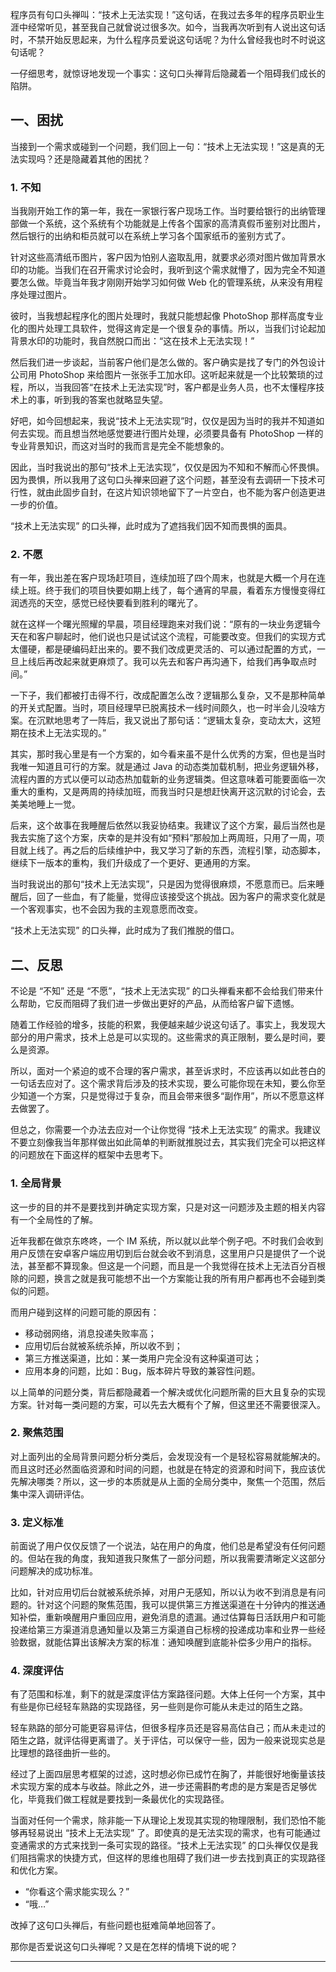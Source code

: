 程序员有句口头禅叫：“技术上无法实现！”这句话，在我过去多年的程序员职业生涯中经常听见，甚至我自己就曾说过很多次。如今，当我再次听到有人说出这句话时，不禁开始反思起来，为什么程序员爱说这句话呢？为什么曾经我也时不时说这句话呢？

一仔细思考，就惊讶地发现一个事实：这句口头禅背后隐藏着一个阻碍我们成长的陷阱。

## 一、困扰

当接到一个需求或碰到一个问题，我们回上一句：“技术上无法实现！”这是真的无法实现吗？还是隐藏着其他的困扰？

### 1\. 不知

当我刚开始工作的第一年，我在一家银行客户现场工作。当时要给银行的出纳管理部做一个系统，这个系统有个功能就是上传各个国家的高清真假币鉴别对比图片，然后银行的出纳和柜员就可以在系统上学习各个国家纸币的鉴别方式了。

针对这些高清纸币图片，客户因为怕别人盗取乱用，就要求必须对图片做加背景水印的功能。当我们在召开需求讨论会时，我听到这个需求就懵了，因为完全不知道要怎么做。毕竟当年我才刚刚开始学习如何做 Web 化的管理系统，从来没有用程序处理过图片。

彼时，当我想起程序化的图片处理时，我就只能想起像 PhotoShop 那样高度专业化的图片处理工具软件，觉得这肯定是一个很复杂的事情。所以，当我们讨论起加背景水印的功能时，我自然脱口而出：“这在技术上无法实现！”

然后我们进一步谈起，当前客户他们是怎么做的。客户确实是找了专门的外包设计公司用 PhotoShop 来给图片一张张手工加水印。这听起来就是一个比较繁琐的过程，所以，当我回答“在技术上无法实现”时，客户都是业务人员，也不太懂程序技术上的事，听到我的答案也就略显失望。

好吧，如今回想起来，我说“技术上无法实现”时，仅仅是因为当时的我并不知道如何去实现。而且想当然地感觉要进行图片处理，必须要具备有 PhotoShop 一样的专业背景知识，而这对当时的我而言是完全不能想象的。

因此，当时我说出的那句“技术上无法实现”，仅仅是因为不知和不解而心怀畏惧。因为畏惧，所以我用了这句口头禅来回避了这个问题，甚至没有去调研一下技术可行性，就由此固步自封，在这片知识领地留下了一片空白，也不能为客户创造更进一步的价值。

“技术上无法实现” 的口头禅，此时成为了遮挡我们因不知而畏惧的面具。

### 2\. 不愿

有一年，我出差在客户现场赶项目，连续加班了四个周末，也就是大概一个月在连续上班。终于我们的项目快要如期上线了，每个通宵的早晨，看着东方慢慢变得红润透亮的天空，感觉已经快要看到胜利的曙光了。

就在这样一个曙光照耀的早晨，项目经理跑来对我们说：“原有的一块业务逻辑今天在和客户聊起时，他们说也只是试试这个流程，可能要改变。但我们的实现方式太僵硬，都是硬编码赶出来的。要不我们改成更灵活的、可以通过配置的方式，一旦上线后再改起来就更麻烦了。我可以先去和客户再沟通下，给我们再争取点时间。”

一下子，我们都被打击得不行，改成配置怎么改？逻辑那么复杂，又不是那种简单的开关式配置。当时，项目经理早已脱离技术一线时间颇久，也一时半会儿没啥方案。在沉默地思考了一阵后，我又说出了那句话：“逻辑太复杂，变动太大，这短期在技术上无法实现的。”

其实，那时我心里是有一个方案的，如今看来虽不是什么优秀的方案，但也是当时我唯一知道且可行的方案。就是通过 Java 的动态类加载机制，把业务逻辑外移，流程内置的方式以便可以动态热加载新的业务逻辑类。但这意味着可能要面临一次重大的重构，又是两周的持续加班，而我当时只是想赶快离开这沉默的讨论会，去美美地睡上一觉。

后来，这个故事在我睡醒后依然以我妥协结束。我建议了这个方案，最后当然也是我去实施了这个方案，庆幸的是并没有如“预料”那般加上两周班，只用了一周，项目就上线了。再之后的后续维护中，我又学习了新的东西，流程引擎，动态脚本，继续下一版本的重构，我们升级成了一个更好、更通用的方案。

当时我说出的那句“技术上无法实现”，只是因为觉得很麻烦，不愿意而已。后来睡醒后，回了一些血，有了能量，觉得应该接受这个挑战。因为客户的需求变化就是一个客观事实，也不会因为我的主观意愿而改变。

“技术上无法实现” 的口头禅，此时成为了我们推脱的借口。

## 二、反思

不论是 “不知” 还是 “不愿”，“技术上无法实现” 的口头禅看来都不会给我们带来什么帮助，它反而阻碍了我们进一步做出更好的产品，从而给客户留下遗憾。

随着工作经验的增多，技能的积累，我便越来越少说这句话了。事实上，我发现大部分的用户需求，技术上总是可以实现的。这些需求的真正限制，要么是时间，要么是资源。

所以，面对一个紧迫的或不合理的客户需求，甚至诉求时，不应该再以如此苍白的一句话去应对了。这个需求背后涉及的技术实现，要么可能你现在未知，要么你至少知道一个方案，只是觉得过于复杂，而且会带来很多“副作用”，所以不愿意这样去做罢了。

但总之，你需要一个办法去应对一个让你觉得 “技术上无法实现” 的需求。我建议不要立刻像我当年那样做出如此简单的判断就推脱过去，其实我们完全可以把这样的问题放在下面这样的框架中去思考下。

### 1\. 全局背景

这一步的目的并不是要找到并确定实现方案，只是对这一问题涉及主题的相关内容有一个全局性的了解。

近年我都在做京东咚咚，一个 IM 系统，所以就以此举个例子吧。不时我们会收到用户反馈在安卓客户端应用切到后台就会收不到消息，这里用户只是提供了一个说法，甚至都不算现象。但这是一个问题，而且是一个我觉得在技术上无法百分百根除的问题，换言之就是我可能想不出一个方案能让我的所有用户都再也不会碰到类似的问题。

而用户碰到这样的问题可能的原因有：

- 移动弱网络，消息投递失败率高；
- 应用切后台就被系统杀掉，所以收不到；
- 第三方推送渠道，比如：某一类用户完全没有这种渠道可达；
- 应用本身的问题，比如：Bug，版本碎片导致的兼容性问题。

以上简单的问题分类，背后都隐藏着一个解决或优化问题所需的巨大且复杂的实现方案。针对每一类问题的方案，可以先去大概有个了解，但这里还不需要很深入。

### 2\. 聚焦范围

对上面列出的全局背景问题分析分类后，会发现没有一个是轻松容易就能解决的。而且这时还必然面临资源和时间的问题，也就是在特定的资源和时间下，我应该优先解决哪类？所以，这一步的本质就是从上面的全局分类中，聚焦一个范围，然后集中深入调研评估。

### 3\. 定义标准

前面说了用户仅仅反馈了一个说法，站在用户的角度，他们总是希望没有任何问题的。但站在我的角度，我知道我只聚焦了一部分问题，所以我需要清晰定义这部分问题解决的成功标准。

比如，针对应用切后台就被系统杀掉，对用户无感知，所以认为收不到消息是有问题的。针对这个问题的聚焦范围，我可以提供第三方推送渠道在十分钟内的推送通知补偿，重新唤醒用户重回应用，避免消息的遗漏。通过估算每日活跃用户和可能投递给第三方渠道消息通知量以及第三方渠道自己标榜的投递成功率和业界一些经验数据，就能估算出该解决方案的标准：通知唤醒到底能补偿多少用户的指标。

### 4\. 深度评估

有了范围和标准，剩下的就是深度评估方案路径问题。大体上任何一个方案，其中有些是你已经轻车熟路的实现路径，另一些则是你可能从未走过的陌生之路。

轻车熟路的部分可能更容易评估，但很多程序员还是容易高估自己；而从未走过的陌生之路，就评估得更离谱了。关于评估，可以保守一些，因为一般来说现实总是比理想的路径曲折一些的。

经过了上面四层思考框架的过滤，这时想必你已成竹在胸了，并能很好地衡量该技术实现方案的成本与收益。除此之外，进一步还需斟酌考虑的是方案是否足够优化，毕竟我们做工程就是要找到一条最优化的实现路径。

当面对任何一个需求，除非能一下从理论上发现其实现的物理限制，我们恐怕不能够再轻易说出 “技术上无法实现” 了。即使真的是无法实现的需求，也有可能通过变通需求的方式来找到一条可实现的路径。“技术上无法实现” 的口头禅仅仅是我们阻挡需求的快捷方式，但这样的思维也阻碍了我们进一步去找到真正的实现路径和优化方案。

- “你看这个需求能实现么？”
- “哦…”

改掉了这句口头禅后，有些问题也挺难简单地回答了。

那你是否爱说这句口头禅呢？又是在怎样的情境下说的呢？

* * *